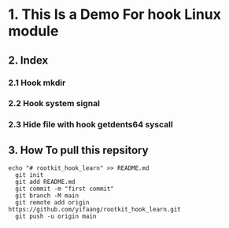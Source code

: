 # 1. This Is a Demo For hook Linux module 


## 2. Index 
### 2.1 Hook mkdir  
### 2.2 Hook system signal 
### 2.3 Hide file with hook getdents64 syscall

## 3. How To pull this repsitory 
```
echo "# rootkit_hook_learn" >> README.md
  git init
  git add README.md
  git commit -m "first commit"
  git branch -M main
  git remote add origin https://github.com/yifaang/rootkit_hook_learn.git
  git push -u origin main
```